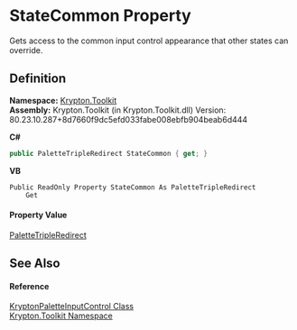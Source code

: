 # StateCommon Property


Gets access to the common input control appearance that other states can override.



## Definition
**Namespace:** <a href="79d2eac2-21f4-54ff-7552-b20c33c30600.md">Krypton.Toolkit</a>  
**Assembly:** Krypton.Toolkit (in Krypton.Toolkit.dll) Version: 80.23.10.287+8d7660f9dc5efd033fabe008ebfb904beab6d444

**C#**
``` C#
public PaletteTripleRedirect StateCommon { get; }
```
**VB**
``` VB
Public ReadOnly Property StateCommon As PaletteTripleRedirect
	Get
```



#### Property Value
<a href="71152bc2-4751-04ec-d520-f317200d79e5.md">PaletteTripleRedirect</a>

## See Also


#### Reference
<a href="12ac61bb-de1a-a93e-e29d-492cdd79dd13.md">KryptonPaletteInputControl Class</a>  
<a href="79d2eac2-21f4-54ff-7552-b20c33c30600.md">Krypton.Toolkit Namespace</a>  
